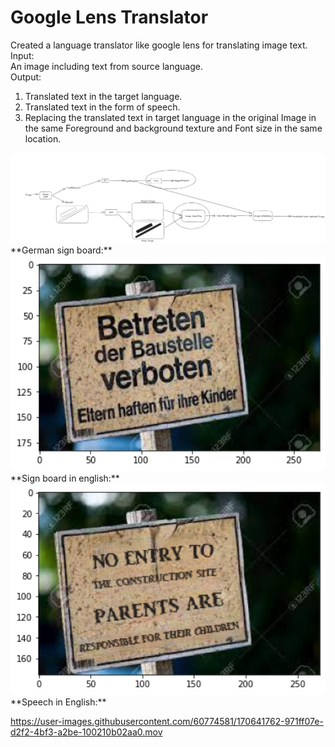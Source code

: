 # Google Lens Translator
Created a language translator like google lens for translating image text.
<br>
Input:
<br>
  An image including text from source language.
<br>
Output:
<br>
1. Translated text in the target language.
2. Translated text in the form of speech.
3. Replacing the translated text in target language in the original Image in the same Foreground and background texture and Font size in the same location.
<img src="process.png" width="512"/>
<br>
**German sign board:**
<br>
<img src="source.png" width="512"/>
<br>
**Sign board in english:**
<br>
<img src="target.png" width="512"/>
<br>
**Speech in English:**
<br>




https://user-images.githubusercontent.com/60774581/170641762-971ff07e-d2f2-4bf3-a2be-100210b02aa0.mov

